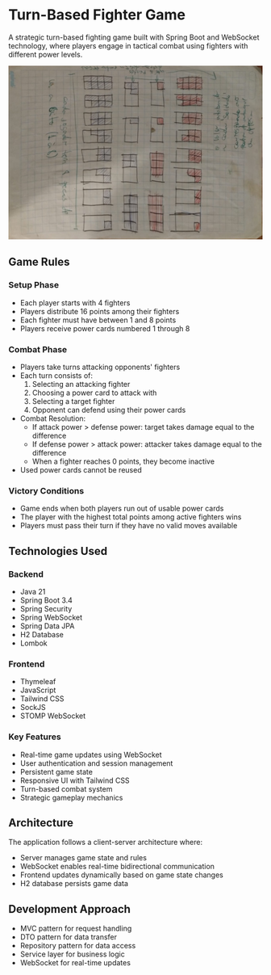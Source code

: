 # Turn-Based Fighter Game

A strategic turn-based fighting game built with Spring Boot and WebSocket technology, where players engage in tactical combat using fighters with different power levels.

![Sketch of this game](https://github.com/joaoperigo/doublehexa/blob/master/_ASSETS/doublehexa.png)

## Game Rules

### Setup Phase
- Each player starts with 4 fighters
- Players distribute 16 points among their fighters
- Each fighter must have between 1 and 8 points
- Players receive power cards numbered 1 through 8

### Combat Phase
- Players take turns attacking opponents' fighters
- Each turn consists of:
    1. Selecting an attacking fighter
    2. Choosing a power card to attack with
    3. Selecting a target fighter
    4. Opponent can defend using their power cards
- Combat Resolution:
    - If attack power > defense power: target takes damage equal to the difference
    - If defense power > attack power: attacker takes damage equal to the difference
    - When a fighter reaches 0 points, they become inactive
- Used power cards cannot be reused

### Victory Conditions
- Game ends when both players run out of usable power cards
- The player with the highest total points among active fighters wins
- Players must pass their turn if they have no valid moves available

## Technologies Used

### Backend
- Java 21
- Spring Boot 3.4
- Spring Security
- Spring WebSocket
- Spring Data JPA
- H2 Database
- Lombok

### Frontend
- Thymeleaf
- JavaScript
- Tailwind CSS
- SockJS
- STOMP WebSocket

### Key Features
- Real-time game updates using WebSocket
- User authentication and session management
- Persistent game state
- Responsive UI with Tailwind CSS
- Turn-based combat system
- Strategic gameplay mechanics

## Architecture
The application follows a client-server architecture where:
- Server manages game state and rules
- WebSocket enables real-time bidirectional communication
- Frontend updates dynamically based on game state changes
- H2 database persists game data

## Development Approach
- MVC pattern for request handling
- DTO pattern for data transfer
- Repository pattern for data access
- Service layer for business logic
- WebSocket for real-time updates